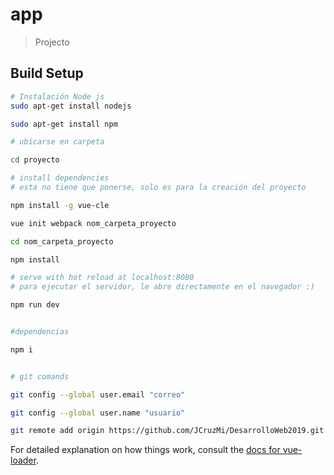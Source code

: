 # app

> Projecto

## Build Setup

``` bash
# Instalación Node js
sudo apt-get install nodejs

sudo apt-get install npm

# ubicarse en carpeta

cd proyecto

# install dependencies
# esta no tiene que ponerse, solo es para la creación del proyecto

npm install -g vue-cle

vue init webpack nom_carpeta_proyecto

cd nom_carpeta_proyecto

npm install

# serve with hot reload at localhost:8080
# para ejecutar el servidor, le abre directamente en el navegador :)

npm run dev


#dependencias

npm i


# git comands

git config --global user.email "correo"

git config --global user.name "usuario"

git remote add origin https://github.com/JCruzMi/DesarrolloWeb2019.git

```

For detailed explanation on how things work, consult the [docs for vue-loader](http://vuejs.github.io/vue-loader).
